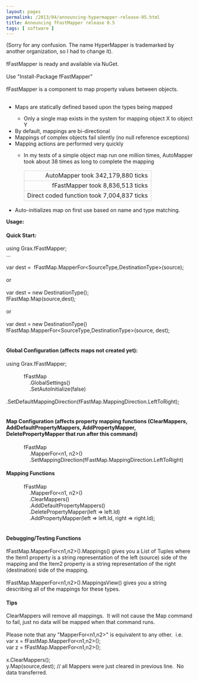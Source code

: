 ```yaml
---
layout: pages
permalink: /2013/04/announcing-hypermapper-release-05.html
title: Announcing fFastMapper release 0.5
tags: [ software ]
---
```

(Sorry for any confusion. The name HyperMapper is trademarked by another organization, so I had to change it).<br />
<br />
fFastMapper&nbsp;is ready and available via NuGet. <br />
<br />
Use "Install-Package fFastMapper"<br />
<br />
fFastMapper&nbsp;is a component to map property values between objects. <br />
<br />
<ul>
<li>Maps are statically defined based upon the types being mapped</li>
<ul>
<li>Only a single map exists in the system for mapping object X to object Y</li>
</ul>
<li>By default, mappings are bi-directional</li>
<li>Mappings of complex objects fail silently (no null reference exceptions)</li>
<li>Mapping actions are performed very quickly</li>
<ul>
<li>In my tests of a simple object map run one million times, AutoMapper took about 38 times as long to complete the mapping</li>
<table><tbody>
<tr><td style="border-bottom: lightgrey 1px solid; border-left: lightgrey 1px solid; border-right: lightgrey 1px solid; border-top: lightgrey 1px solid; text-align: right;">AutoMapper took&nbsp;342,179,880 ticks</td></tr>
<tr><td style="border-bottom: lightgrey 1px solid; border-left: lightgrey 1px solid; border-right: lightgrey 1px solid; border-top: lightgrey 1px solid; text-align: right;">fFastMapper&nbsp;took&nbsp;8,836,513 ticks</td></tr>
<tr><td style="border-bottom: lightgrey 1px solid; border-left: lightgrey 1px solid; border-right: lightgrey 1px solid; border-top: lightgrey 1px solid; text-align: right;">Direct coded function took&nbsp;7,004,837 ticks</td></tr>
</tbody></table>
</ul>
<li>Auto-initializes map on first use based on name and type matching.</li>
</ul>
<b>Usage:</b><br />
<h4>
Quick Start:</h4>
using Grax.fFastMapper;<br />
...<br />
<br />
var dest =&nbsp; fFastMap.MapperFor&lt;SourceType,DestinationType&gt;(source);<br />
<br />
or<br />
<br />
var dest = new DestinationType();<br />
fFastMap.Map(source,dest);<br />
<br />
or<br />
<br />
var dest = new DestinationType()<br />
fFastMap.MapperFor&lt;SourceType,DestinationType&gt;(source, dest);<br />
<br />
<h4>
Global Configuration (affects maps not created yet):</h4>
using Grax.fFastMapper;<br />
<br />
&nbsp; &nbsp; &nbsp; &nbsp; &nbsp; &nbsp; fFastMap<br />
&nbsp; &nbsp; &nbsp; &nbsp; &nbsp; &nbsp; &nbsp; &nbsp; .GlobalSettings()<br />
&nbsp; &nbsp; &nbsp; &nbsp; &nbsp; &nbsp; &nbsp; &nbsp; .SetAutoInitialize(false)<br />
&nbsp; &nbsp; &nbsp; &nbsp; &nbsp; &nbsp; &nbsp; &nbsp; .SetDefaultMappingDirection(fFastMap.MappingDirection.LeftToRight);<br />
<br />
<h4>
Map Configuration (affects property mapping functions (ClearMappers, AddDefaultPropertyMappers, AddPropertyMapper, DeletePropertyMapper that run after this command)</h4>
&nbsp; &nbsp; &nbsp; &nbsp; &nbsp; &nbsp; fFastMap<br />
&nbsp; &nbsp; &nbsp; &nbsp; &nbsp; &nbsp; &nbsp; &nbsp; .MapperFor&lt;n1, n2&gt;()<br />
&nbsp; &nbsp; &nbsp; &nbsp; &nbsp; &nbsp; &nbsp; &nbsp; .SetMappingDirection(fFastMap.MappingDirection.LeftToRight)<br />
<h4>
Mapping Functions</h4>
&nbsp; &nbsp; &nbsp; &nbsp; &nbsp; &nbsp; fFastMap<br />
&nbsp; &nbsp; &nbsp; &nbsp; &nbsp; &nbsp; &nbsp; &nbsp; .MapperFor&lt;n1, n2&gt;()<br />
&nbsp; &nbsp; &nbsp; &nbsp; &nbsp; &nbsp; &nbsp; &nbsp; .ClearMappers()<br />
&nbsp; &nbsp; &nbsp; &nbsp; &nbsp; &nbsp; &nbsp; &nbsp; .AddDefaultPropertyMappers()<br />
&nbsp; &nbsp; &nbsp; &nbsp; &nbsp; &nbsp; &nbsp; &nbsp; .DeletePropertyMapper(left =&gt; left.Id)<br />
&nbsp; &nbsp; &nbsp; &nbsp; &nbsp; &nbsp; &nbsp; &nbsp; .AddPropertyMapper(left =&gt; left.Id, right =&gt; right.Id);<br />
<br />
<h4>
Debugging/Testing Functions</h4>
fFastMap.MapperFor&lt;n1,n2&gt;().Mappings() gives you a List of Tuples where the Item1 property is a string representation of the left (source) side of the mapping and the Item2 property is a string representation of the right (destination) side of the mapping.<br />
<br />
fFastMap.MapperFor&lt;n1,n2&gt;().MappingsView() gives you a string describing all of the mappings for these types.<br />
<h4>
Tips</h4>
<div>
ClearMappers will remove all mappings. &nbsp;It will not cause the Map command to fail, just no data will be mapped when that command runs.</div>
<div>
<br /></div>
<div>
Please note that any "MapperFor&lt;n1,n2&gt;" is equivalent to any other. &nbsp;i.e.</div>
<div>
var x = fFastMap.MapperFor&lt;n1,n2&gt;();</div>
<div>
var z = fFastMap.MapperFor&lt;n1,n2&gt;();</div>
<div>
<br /></div>
<div>
x.ClearMappers();</div>
y.Map(source,dest); // all Mappers were just cleared in previous line. &nbsp;No data transferred.<br />
<br />
